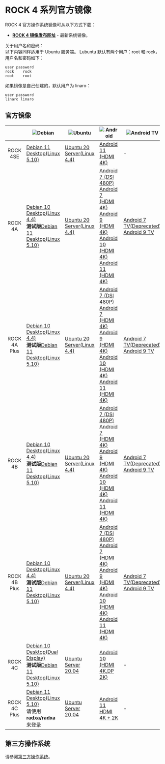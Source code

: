 ﻿---
sidebar_label: '官方镜像'
sidebar_position: 8
---

# ROCK 4 系列官方镜像

ROCK 4 官方操作系统镜像可从以下方式下载：  

- **[ROCK 4 镜像发布网址](https://github.com/radxa/debos-radxa/releases/latest)** - 最新系统镜像。

关于用户名和密码：  
以下内容同样适用于 Ubuntu 服务端。
Lubuntu 默认有两个用户：root 和 rock，用户名和密码如下：

```
user password
rock    rock
root    root
```

如果镜像是自己创建的，默认用户为 linaro：

```
user password
linaro linaro
```

## 官方镜像

||![Debian](/img/Debian-logo.webp)|![Ubuntu](/img/Ubuntu-logo.webp)|![Android](/img/Android-Logo.webp)|![Android TV](/img/Android-tv-logo.webp)|
|:-:|-|-|-|-|
|ROCK 4SE|[Debian 11 Desktop(Linux 5.10)](https://github.com/radxa-build/rock-4se/releases/download/20230312-1521/rock-4se_debian_bullseye_kde_b33.img.xz)|[Ubuntu 20 Server(Linux 4.4)](https://github.com/radxa/debos-radxa/releases/download/20221109-1007/rockpi-4b-ubuntu-focal-server-arm64-20221109-1331-gpt.img.xz)|[Android 11 (HDMI 4K)](https://github.com/radxa/manifests/releases/download/RockPi-android11-20220819_1707/rock4b-se-android11-20220819-1907-gpt.zip)|-|
|ROCK 4A|[Debian 10 Desktop(Linux 4.4)](https://github.com/radxa-build/rock-pi-4b/releases/download/main-df04b3af/rockpi-4b-debian-buster-xfce4-arm64-20220401-0335-gpt.img.xz)<br/>**测试版**[Debian 11 Desktop(Linux 5.10)](https://github.com/radxa-build/rock-pi-4a/releases/download/20230427-1720/rock-pi-4a_debian_bullseye_kde_b13.img.xz)|[Ubuntu 20 Server(Linux 4.4)](https://github.com/radxa-build/rock-pi-4b/releases/download/main-df04b3af/rockpi-4b-ubuntu-focal-server-arm64-20220401-0346-gpt.img.xz)|[Android 7 (DSI 480P)](https://rock.sh/rockpi-android7-dsi-download)<br/>[Android 7 (HDMI 4K)](https://rock.sh/rockpi-android7-download)<br/>[Android 9 (HDMI 4K)](https://rock.sh/rockpi-android9-gpt-download)<br/>[Android 10 (HDMI 4K)](https://rock.sh/rockpi4b-android10-gpt-download)<br/>[Android 11 (HDMI 4K)](https://github.com/radxa/manifests/releases/tag/Rock-android11-20211115_1851)|[Android 7 TV(Deprecated)](https://rock.sh/rockpi-android7-tv-download)<br/>[Android 9 TV](https://rock.sh/rockpi-android9-tv-gpt-download)|
|ROCK 4A Plus|[Debian 10 Desktop(Linux 4.4)](https://github.com/radxa-build/rock-pi-4b/releases/download/main-df04b3af/rockpi-4b-debian-buster-xfce4-arm64-20220401-0335-gpt.img.xz)<br/>**测试版**[Debian 11 Desktop(Linux 5.10)](https://github.com/radxa-build/rock-pi-4a-plus/releases/download/20230427-1720/rock-pi-4a-plus_debian_bullseye_kde_b12.img.xz)|[Ubuntu 20 Server(Linux 4.4)](https://github.com/radxa-build/rock-pi-4b/releases/download/main-df04b3af/rockpi-4b-ubuntu-focal-server-arm64-20220401-0346-gpt.img.xz)|[Android 7 (DSI 480P)](https://rock.sh/rockpi-android7-dsi-download)<br/>[Android 7 (HDMI 4K)](https://rock.sh/rockpi-android7-download)<br/>[Android 9 (HDMI 4K)](https://rock.sh/rockpi-android9-gpt-download)<br/>[Android 10 (HDMI 4K)](https://rock.sh/rockpi4b-android10-gpt-download)<br/>[Android 11 (HDMI 4K)](https://github.com/radxa/manifests/releases/tag/Rock-android11-20211115_1851)|[Android 7 TV(Deprecated)](https://rock.sh/rockpi-android7-tv-download)<br/>[Android 9 TV](https://rock.sh/rockpi-android9-tv-gpt-download)|
|ROCK 4B|[Debian 10 Desktop(Linux 4.4)](https://github.com/radxa-build/rock-pi-4b/releases/download/main-df04b3af/rockpi-4b-debian-buster-xfce4-arm64-20220401-0335-gpt.img.xz)<br/>**测试版**[Debian 11 Desktop(Linux 5.10)](https://github.com/radxa-build/rock-pi-4b/releases/download/20230427-1720/rock-pi-4b_debian_bullseye_kde_b30.img.xz)|[Ubuntu 20 Server(Linux 4.4)](https://github.com/radxa-build/rock-pi-4b/releases/download/main-df04b3af/rockpi-4b-ubuntu-focal-server-arm64-20220401-0346-gpt.img.xz)|[Android 7 (DSI 480P)](https://rock.sh/rockpi-android7-dsi-download)<br/>[Android 7 (HDMI 4K)](https://rock.sh/rockpi-android7-download)<br/>[Android 9 (HDMI 4K)](https://rock.sh/rockpi-android9-gpt-download)<br/>[Android 10 (HDMI 4K)](https://rock.sh/rockpi4b-android10-gpt-download)<br/>[Android 11 (HDMI 4K)](https://github.com/radxa/manifests/releases/tag/Rock-android11-20211115_1851)|[Android 7 TV(Deprecated)](https://rock.sh/rockpi-android7-tv-download)<br/>[Android 9 TV](https://rock.sh/rockpi-android9-tv-gpt-download)|
|ROCK 4B Plus|[Debian 10 Desktop(Linux 4.4)](https://github.com/radxa-build/rock-pi-4b/releases/download/main-df04b3af/rockpi-4b-debian-buster-xfce4-arm64-20220401-0335-gpt.img.xz)<br/>**测试版**[Debian 11 Desktop(Linux 5.10)](https://github.com/radxa-build/rock-pi-4b-plus/releases/download/20230427-1720/rock-pi-4b-plus_debian_bullseye_kde_b19.img.xz)|[Ubuntu 20 Server(Linux 4.4)](https://github.com/radxa-build/rock-pi-4b/releases/download/main-df04b3af/rockpi-4b-ubuntu-focal-server-arm64-20220401-0346-gpt.img.xz)|[Android 7 (DSI 480P)](https://rock.sh/rockpi-android7-dsi-download)<br/>[Android 7 (HDMI 4K)](https://rock.sh/rockpi-android7-download)<br/>[Android 9 (HDMI 4K)](https://rock.sh/rockpi-android9-gpt-download)<br/>[Android 10 (HDMI 4K)](https://rock.sh/rockpi4b-android10-gpt-download)<br/>[Android 11 (HDMI 4K)](https://github.com/radxa/manifests/releases/tag/Rock-android11-20211115_1851)|[Android 7 TV(Deprecated)](https://rock.sh/rockpi-android7-tv-download)<br/>[Android 9 TV](https://rock.sh/rockpi-android9-tv-gpt-download)|
|ROCK 4C|[Debian 10 Desktop(Dual Display)](https://github.com/radxa/rock-pi-images-released/releases/download/v20210824/rockpi4c_debian_buster_xfce4_arm64_20210824_0245-gpt.img.gz)<br/>**测试版**[Debian 11 Desktop(Linux 5.10)](https://github.com/radxa-build/rock-pi-4c/releases/download/20230427-1720/rock-pi-4c_debian_bullseye_kde_b24.img.xz)|[Ubuntu Server 20.04](https://github.com/radxa/rock-pi-images-released/releases/download/v20210126/rockpi4c_ubuntu_focal_server_arm64_20210126_0004-gpt.img.gz)|[Android 10 (HDMI 4K,DP 2K)](https://rock.sh/rockpi4c-android10-gpt-download)|-|
|ROCK 4C Plus|[Debian 11 Desktop(Linux 5.10)](https://github.com/radxa-build/rock-4c-plus/releases/download/20230312-1521/rock-4c-plus_debian_bullseye_kde_b55.img.xz)<br/>请使用 **radxa/radxa** 来登录|[Ubuntu Server 20.04](https://github.com/radxa/debos-radxa/releases/download/20221109-1007/rock-4c-plus-ubuntu-focal-server-arm64-20221109-1302-gpt.img.xz)|[Android 11 HDMI 4K + 2K](https://github.com/radxa/manifests/releases/download/Rock-android11-20220408_1204/Rock4C_Plus_Android11_20220408_1609-gpt.img.xz)|-|

## 第三方操作系统

请参阅[第三方操作系统](/rock4/alternative-os/third-party-images)。
